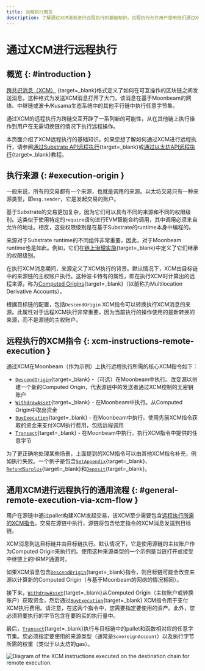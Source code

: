 ```yaml
---
title: 远程执行概览
description: 了解通过XCM消息进行远程执行的基础知识。远程执行允许用户使用他们通过XCM远程控制的账户在其他区块链上执行操作。
---
```


# 通过XCM进行远程执行

## 概览 {: #introduction }  

[跨共识消息（XCM）](https://wiki.polkadot.network/docs/learn-crosschain) {target=\_blank}格式定义了如何在可互操作的区块链之间发送消息。这种格式为发送XCM消息打开了大门，该消息在基于Moonbeam的网络、中继链或波卡/Kusama生态系统中的其他平行链中执行任意字节集。

通过XCM的远程执行为跨链交互开辟了一系列新的可能性，从在其他链上执行操作到用户在无需切换链的情况下执行远程操作。

本页面介绍了XCM远程执行的基础知识。如果您想了解如何通过XCM进行远程执行，请参阅[通过Substrate API远程执行](/builders/interoperability/xcm/remote-execution/substrate-calls/xcm-transactor-pallet/){target=\_blank}或[通过以太坊API远程执行](/builders/interoperability/xcm/xc20/send-xc20s/xtokens-pallet/){target=\_blank}教程。

## 执行来源 {: #execution-origin }

一般来说，所有的交易都有一个来源，也就是调用的来源。以太坊交易只有一种来源类型，即`msg.sender`，它是发起交易的账户。

基于Substrate的交易更加复杂，因为它们可以具有不同的来源和不同的权限级别。这类似于使用特定的`require`语句进行EVM智能合约调用，其中调用必须来自允许的地址。相反，这些权限级别是在基于Substrate的runtime本身中编程的。

来源对于Substrate runtime的不同组件非常重要，因此，对于Moonbeam runtime也是如此。例如，它们在[链上治理实施](/learn/features/governance/){target=\_blank}中定义了它们继承的权限级别。

在执行XCM消息期间，来源定义了XCM执行的背景。默认情况下，XCM由目标链中的来源链的主权账户执行。这种波卡特有的属性，即在执行XCM时计算出的远程来源，称为[Computed Origins](/builders/interoperability/xcm/remote-execution/computed-origins/){target=\_blank}（以前称为Multilocation Derivative Accounts）。

根据目标链的配置，包括`DescendOrigin` XCM指令可以转换执行XCM消息的来源。此属性对于远程XCM执行非常重要，因为当前执行的操作使用的是新转换的来源，而不是源链的主权账户。

## 远程执行的XCM指令 {: xcm-instructions-remote-execution }

通过XCM在Moonbeam（作为示例）上执行远程执行所需的核心XCM指令如下：

 - [`DescendOrigin`](/builders/interoperability/xcm/core-concepts/instructions#descend-origin){target=\_blank} -（可选）在Moonbeam中执行。改变源以创建一个新的Computed Origin，代表源链中的发送者通过XCM控制的无密钥账户
 - [`WithdrawAsset`](/builders/interoperability/xcm/core-concepts/instructions#withdraw-asset){target=\_blank} - 在Moonbeam中执行。从Computed Origin中取出资金
 - [`BuyExecution`](/builders/interoperability/xcm/core-concepts/instructions#buy-execution){target=\_blank} - 在Moonbeam中执行。使用先前XCM指令获取的资金来支付XCM执行费用，包括远程调用
 - [`Transact`](/builders/interoperability/xcm/core-concepts/instructions#transact){target=\_blank} - 在Moonbeam中执行。执行XCM指令中提供的任意字节

为了更正确地处理某些场景，上面提到的XCM指令可以由其他XCM指令补充，例如执行失败。一个例子是包含[`SetAppendix`](/builders/interoperability/xcm/core-concepts/instructions#set-appendix){target=\_blank}、 [`RefundSurplus`](/builders/interoperability/xcm/core-concepts/instructions#refund-surplus){target=\_blank}和[`Deposit`](/builders/interoperability/xcm/core-concepts/instructions#deposit-asset){target=\_blank}。

## 通用XCM进行远程执行的通用流程 {: #general-remote-execution-via-xcm-flow }

用户在源链中通过pallet构建XCM发起交易，该XCM至少需要包含[远程执行所需的XCM指令](#xcm-instructions-remote-execution)。交易在源链中执行，源链将包含给定指令的XCM消息发送到目标链。

XCM消息到达目标链并由目标链执行。默认情况下，它是使用源链的主权账户作为Computed Origin来执行的。使用这种来源类型的一个示例是当链打开或接受中继链上的HRMP通道时。

如果XCM消息包含[`DescendOrigin`](/builders/interoperability/xcm/core-concepts/instructions#descend-origin){target=\_blank}指令，则目标链可能会改变来源以计算新的Computed Origin（与基于Moonbeam的网络的情况相同）。

接下来，[`WithdrawAsset`](/builders/interoperability/xcm/core-concepts/instructions#withdraw-asset){target=\_blank}从Computed Origin（主权账户或转换账户）获取资金，然后通过[`BuyExecution`](/builders/interoperability/xcm/core-concepts/instructions#buy-execution){target=\_blank} XCM指令用于支付XCM执行费用。请注意，在这两个指令中，您需要指定要使用的资产。此外，您必须将要执行的字节包含在要购买的执行量中。

最后，[`Transact`](/builders/interoperability/xcm/core-concepts/instructions#transact){target=\_blank}执行与目标链中的pallet和函数相对应的任意字节集。您必须指定要使用的来源类型（通常是`SovereignAccount`）以及执行字节所需的权重（类似于以太坊的gas）。

![Diagram of the XCM instructions executed on the destination chain for remote execution.](/images/builders/interoperability/xcm/remote-execution/overview/overview-1.png)
